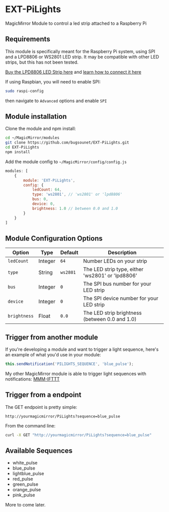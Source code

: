 # EXT-PiLights
MagicMirror Module to control a led strip attached to a Raspberry Pi


## Requirements

This module is specifically meant for the Raspberry Pi system, using SPI and a LPD8806 or WS2801
LED strip. It may be compatible with other LED strips, but this has not been tested.

[Buy the LPD8806 LED Strip here](https://www.adafruit.com/products/306) and [learn how to connect it here](https://learn.adafruit.com/light-painting-with-raspberry-pi/hardware)

If using Raspbian, you will need to enable SPI:

```bash
sudo raspi-config
```

then navigate to `Advanced` options and enable `SPI`


## Module installation

Clone the module and npm install:

```bash
cd ~/MagicMirror/modules
git clone https://github.com/bugsounet/EXT-PiLights.git
cd EXT-PiLights
npm install
```

Add the module config to `~/MagicMirror/config/config.js`

```javascript
modules: [
    {
        module: 'EXT-PiLights',
        config: {
            ledCount: 64,
            type: 'ws2801', // 'ws2801' or 'lpd8806'
            bus: 0, 
            device: 0,
            brightness: 1.0 // between 0.0 and 1.0
        }
    }
]
```


## Module Configuration Options

<table width="100%">
    <thead>
        <tr>
            <th>Option</th>
            <th>Type</th>
            <th>Default</th>
            <th width="100%">Description</th>
        </tr>
    <thead>
    <tbody>
        <tr>
            <td><code>ledCount</code></td>
            <td>Integer</td>
            <td><code>64</code></td>
            <td>Number LEDs on your strip</td>
        </tr>
        <tr>
            <td><code>type</code></td>
            <td>String</td>
            <td><code>ws2801</code></td>
            <td>The LED strip type, either 'ws2801' or 'lpd8806'</td>
        </tr>
        <tr>
            <td><code>bus</code></td>
            <td>Integer</td>
            <td><code>0</code></td>
            <td>The SPI bus number for your LED strip</td>
        </tr>
        <tr>
            <td><code>device</code></td>
            <td>Integer</td>
            <td><code>0</code></td>
            <td>The SPI device number for your LED strip</td>
        </tr>
        <tr>
            <td><code>brightness</code></td>
            <td>Float</td>
            <td><code>0.0</code></td>
            <td>The LED strip brightness (between 0.0 and 1.0)</td>
        </tr>
    </tbody>
</table>


## Trigger from another module

If you're developing a module and want to trigger a light sequence, here's an example of
what you'd use in your module:

```javascript
this.sendNotification('PILIGHTS_SEQUENCE', 'blue_pulse');
```

My other MagicMirror module is able to trigger light sequences with notifications:
[MMM-IFTTT](https://github.com/jc21/MMM-IFTTT)

## Trigger from a endpoint

The GET endpoint is pretty simple:

`http://yourmagicmirror/PiLights?sequence=blue_pulse`

From the command line:

```bash
curl -X GET "http://yourmagicmirror/PiLights?sequence=blue_pulse"
```

## Available Sequences

- white_pulse
- blue_pulse
- lightblue_pulse
- red_pulse
- green_pulse
- orange_pulse
- pink_pulse

More to come later.
